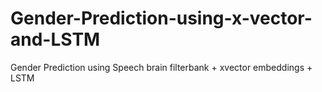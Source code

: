 # Gender-Prediction-using-x-vector-and-LSTM
Gender Prediction using Speech brain filterbank + xvector embeddings + LSTM
